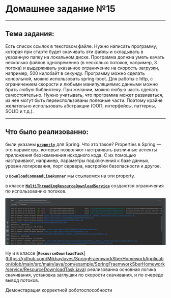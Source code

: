 # Домашнее задание №15
_______________________________
## Тема задания:
Есть список ссылок в текстовом файле.
Нужно написать программу, которая при старте будет скачивать эти файлы и складывать в указанную
папку на локальном диске.
Программа должна уметь качать несколько файлов одновременно (в несколько потоков, например, 3
потока) и выдерживать указанное ограничение на скорость загрузки, например, 500 килобайт в
секунду.
Программу можно сделать консольной, можно использовать spring-boot.
Для работы с http, с ограничением скорости и любыми манипуляциямис данными можно брать любую
библиотеку.
При желании, можно любую часть сделать самостоятельно.
Нужно учитывать, что программа может развиваться, из нее могут быть переиспользованы полезные
части.
Поэтому крайне желательно использовать абстракции (ООП, интерфейсы, паттерны, SOLID и т.д.).

_______________________________
## Что было реализованно:

были указаны [**`property`**](https://github.com/Mikhayloves/SpringFraemworkSberHomeworkApplication/blob/main/src/main/resources/application.properties) для Spring.
Что это такое?
Properties в Spring — это параметры, которые позволяют настраивать различные аспекты приложения без изменения исходного кода. 
С их помощью настраивают, например, параметры подключения к базе данных, уровни логирования, порт сервера, настройки безопасности и другое. 

в [**`DownloadCommandLineRunner`**](https://github.com/Mikhayloves/SpringFraemworkSberHomeworkApplication/blob/main/src/main/java/com/example/SpringFraemworkSberHomework/commandLineRunner/DownloadCommandLineRunner.java) мы ссылаемся на эти property.

в классе [**`MultiThreadingResourceDownloadService`**](https://github.com/Mikhayloves/SpringFraemworkSberHomeworkApplication/blob/main/src/main/java/com/example/SpringFraemworkSberHomework/service/MultiThreadingResourceDownloadService.java) создаются ограничения по использованию потоков.

![photo_2025-01-30_20-35-37.jpg](https://github.com/Mikhayloves/SpringFraemworkSberHomeworkApplication/blob/main/photo_2025-01-30_20-35-37.jpg)

Ну и в классе [**`ResourceDownloadTask`**] (https://github.com/Mikhayloves/SpringFraemworkSberHomeworkApplication/blob/main/src/main/java/com/example/SpringFraemworkSberHomework/service/ResourceDownloadTask.java) реализованна основная логика скачивания, установка заглушки по скорости скачивания, и по очереде вывод потоков.

Демонстарация корректной роботоспособности
